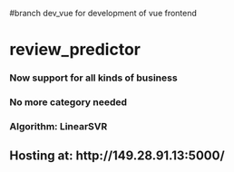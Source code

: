 #branch dev_vue for development of vue frontend
# review_predictor
<h3>Now support for all kinds of business </h3>
<h3>No more category needed </h3>
<h3> Algorithm: LinearSVR </h3>


<h2>Hosting at: http://149.28.91.13:5000/ </h2>

